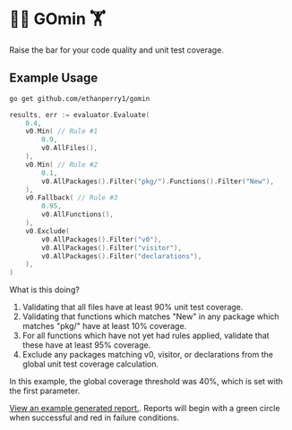 # 🏋️‍♀️ GOmin 🏋️

Raise the bar for your code quality and unit test coverage.

## Example Usage

```sh
go get github.com/ethanperry1/gomin
```

```go
results, err := evaluator.Evaluate(
	0.4,
	v0.Min( // Rule #1
		0.9,
		v0.AllFiles(),
	),
	v0.Min( // Rule #2
		0.1,
		v0.AllPackages().Filter("pkg/").Functions().Filter("New"),
	),
	v0.Fallback( // Rule #3
		0.95,
		v0.AllFunctions(),
	),
	v0.Exclude(
		v0.AllPackages().Filter("v0"),
		v0.AllPackages().Filter("visitor"),
		v0.AllPackages().Filter("declarations"),
	),
)
```

What is this doing?
1. Validating that all files have at least 90% unit test coverage.
2. Validating that functions which matches "New" in any package which matches "pkg/" have at least 10% coverage.
3. For all functions which have not yet had rules applied, validate that these have at least 95% coverage.
4. Exclude any packages matching v0, visitor, or declarations from the global unit test coverage calculation.

In this example, the global coverage threshold was 40%, which is set with the first parameter.

[View an example generated report.](./coverage_report.md). Reports will begin with a green circle when successful and red in failure conditions.
